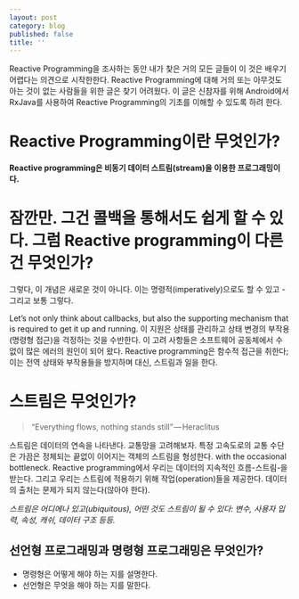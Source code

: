 ```yaml
---
layout: post
category: blog
published: false
title: ''
---
```

Reactive Programming을 조사하는 동안 내가 찾은 거의 모든 글들이 이 것은 배우기 어렵다는 의견으로 시작한한다. Reactive Programming에 대해 거의 또는 아무것도 아는 것이 없는 사람들을 위한 글은 찾기 어려웠다. 이 글은 신참자를 위해 Android에서 RxJava를 사용하여 Reactive Programming의 기초를 이해할 수 있도록 하려 한다.

# Reactive Programming이란 무엇인가?
**Reactive programming은 비동기 데이터 스트림(stream)을 이용한 프로그래밍이다.**

# 잠깐만. 그건 콜백을 통해서도 쉽게 할 수 있다. 그럼 Reactive programming이 다른건 무엇인가?
그렇다, 이 개념은 새로운 것이 아니다. 이는 명령적(imperatively)으로도 할 수 있고 - 그리고 보통 그렇다.

Let’s not only think about callbacks, but also the supporting mechanism that is required to get it up and running. 이 지원은 상태를 관리하고 상태 변경의 부작용(명령형 접근)을 걱정하는 것을 수반한다. 이 고려 사항들은 소프트웨어 공동체에서 수없이 많은 에러의 원인이 되어 왔다. Reactive programming은 함수적 접근을 취한다; 이는 전역 상태와 부작용들을 방지하며 대신, 스트림과 일을 한다.

# 스트림은 무엇인가?
> “Everything flows, nothing stands still” — Heraclitus

스트림은 데이터의 연속을 나타낸다. 교통망을 고려해보자. 특정 고속도로의 교통 수단은 가끔은 정체되는 끝없이 이어지는 객체의 스트림을 형성한다. with the occasional bottleneck. Reactive programming에서 우리는 데이터의 지속적인 흐름-스트림-을 받는다. 그리고 우리는 스트림에 적용하기 위해 작업(operation)들을 제공한다. 데이터의 출처는 문제가 되지 않는다(않아야 한다).

_스트림은 어디에나 있고(ubiquitous), 어떤 것도 스트림이 될 수 있다: 변수, 사용자 입력, 속성, 캐쉬, 데이터 구조 등등._

## 선언형 프로그래밍과 명령형 프로그래밍은 무엇인가?
* 명령형은 어떻게 해야 하는 지를 설명한다.
* 선언형은 무엇을 해야 하는 지를 말한다.



